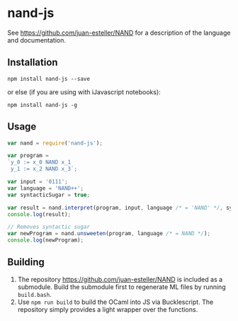 # nand-js

See https://github.com/juan-esteller/NAND for a description of the language and documentation.

## Installation
`npm install nand-js --save`

or else (if you are using with iJavascript notebooks):

`npm install nand-js -g`

## Usage
```javascript
var nand = require('nand-js');

var program = 
`y_0 := x_0 NAND x_1
 y_1 := x_2 NAND x_3`;

var input = '0111';
var language = 'NAND++';
var syntacticSugar = true;

var result = nand.interpret(program, input, language /* = 'NAND' */, syntacticSugar /* = true */);
console.log(result);

// Removes syntactic sugar
var newProgram = nand.unsweeten(program, language /* = NAND */);
console.log(newProgram);
```

## Building
1. The repository https://github.com/juan-esteller/NAND is included as a submodule. Build the submodule first to regenerate ML files by running `build.bash`.
2. Use `npm run build` to build the OCaml into JS via Bucklescript. The repository simply provides a light wrapper over the functions.
